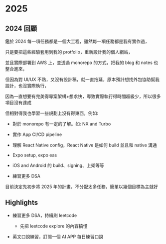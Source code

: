 # 2025

## 2024 回顧

鑑於 2024 每一項任務都是一個大工程，雖然每一項任務都是我有實作過，

只是要把這些經驗套用到我的 protfolio，重新設計我的個人網站，

並且實際部署到 AWS 上，並透過 monorepo 的方式，把我的 blog 和 notes 也整合進來，

但因為對 UI/UX 不熟，又沒有設計稿，就一直拖延，原本預計想找外包協助幫我設計，也沒實際執行，

因為一直想要有完美得專案架構+想求快，導致實際執行得時間超級少，所以很多項目沒有達成

但相對得我也學習一些規劃上沒有得東西，例如:

- 對於 monorepo 有一定的了解。如: NX and Turbo

- 實作 App CI/CD pipeline

- 理解 React Native config，React Native 是如何 build 並且和 native 溝通

- Expo setup, expo eas

- iOS and Android 的 build、signing、上架等等

- 練習更多 DSA

目前決定先初步將 2025 年的計畫，不分配太多任務，簡單以幾個目標為主就好

## Highlights

- 練習更多 DSA，持續刷 leetcode

  - 先把 leetcode explore 的內容搞懂

- 英文口說練習，訂閱一個 AI APP 每日練習口說

